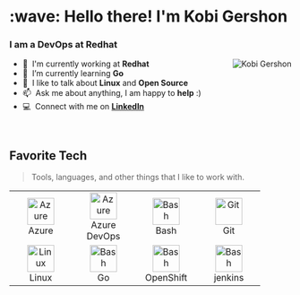 <h1 align="left" id="suhailkakar-title">:wave: Hello there! I'm Kobi Gershon</h1>
<h3 align="left">I am a DevOps at Redhat </h3>

  <img src="https://github-readme-stats.vercel.app/api?username=kobi86&show_icons=true&theme=react&count_private=true&include_all_commits=true" alt="Kobi Gershon" align="right" />

- :office: &nbsp;I'm currently working at **Redhat**
- :seedling: &nbsp;I’m currently learning **Go**
- :speech_balloon: &nbsp;I like to talk about **Linux** and **Open Source**
- :mailbox: &nbsp;Ask me about anything, I am happy to **help** :)
- :computer: &nbsp;Connect with me on **[LinkedIn]**


<br>

<h2 align="left" id="suhailkakar-tech">Favorite Tech</h2>

> Tools, languages, and other things that I like to work with.


<table align="center">
  <tr>
    <td align="center" width="96">
        <img src="https://i.ibb.co/jDGr3z0/azure-removebg-preview.png" width="48" height="48" alt="Azure" />
      <br>Azure
    </td>
    </td>
    <td align="center" width="96">
        <img src="http://blog.devops4me.com/content/images/size/w600/2020/08/Microsoft-Azure-DevOps.png" width="48" height="48" alt="Azure" />
      <br>Azure DevOps
    </td>
    <td align="center" width="96">
        <img src="https://bashlogo.com/img/symbol/png/full_colored_dark.png" width="48" height="48" alt="Bash" />
      <br>Bash
    </td>
    <td align="center" width="96">
        <img src="https://upload.wikimedia.org/wikipedia/commons/thumb/3/3f/Git_icon.svg/1200px-Git_icon.svg.png" width="48" height="48" alt="Git" />
      <br>Git
  </tr>
    <td align="center" width="96">
    <img src="https://camo.githubusercontent.com/d7574156c7a1844d3c2907bae0e76254cca759290c08e08a6ef2bd7543c8c0ca/68747470733a2f2f692e6962622e636f2f737331374b47302f63376238313133323437666563643833626439623565643562643366333464352d72656d6f766562672d707265766965772e706e67" width="48" height="48" alt="Linux" />
      <br>Linux
    </td>
    <td align="center" width="96">
        <img src="https://upload.wikimedia.org/wikipedia/commons/thumb/0/05/Go_Logo_Blue.svg/1200px-Go_Logo_Blue.svg.png" width="48" height="48" alt="Bash" />
      <br>Go
    </td>
    <td align="center" width="96">
        <img src="https://upload.wikimedia.org/wikipedia/commons/thumb/3/3a/OpenShift-LogoType.svg/1200px-OpenShift-LogoType.svg.png" width="48" height="48" alt="Bash" />
      <br>OpenShift
    </td>
    <td align="center" width="96">
        <img src="https://miro.medium.com/max/800/1*LOFbTP2SxXcFpM_qTsUSuw.png" width="48" height="48" alt="Bash" />
      <br>jenkins
    </td>
</table>
<!-- links -->



[linkedin]: https://www.linkedin.com/in/kobi-gershon/ "Kobi gershon LinkedIn"
